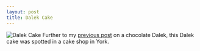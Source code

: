 ```yaml
--- 
layout: post
title: Dalek Cake
---
```

![Dalek Cake](http://gallifreyanembassy.org/portal/mediagallery/mediaobjects/orig/f/f5d83f422abed12aeebd174a1d94a0d5.jpg)
Further to my [previous post](http://roysworld.co.uk/?p=2790) on a chocolate Dalek, this Dalek cake was spotted in a cake shop in York.
